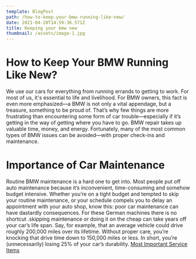 ```yaml
---
template: BlogPost
path: /how-to-keep-your-bmw-running-like-new/
date: 2021-04-20T14:59:36.571Z
title: Keeping your bmw new
thumbnail: /assets/image-1.jpg
---
```

#  How to Keep Your BMW Running Like New?
We use our cars for everything from running errands to getting to work. For most of us, it's essential to life and livelihood.
For BMW owners, this fact is even more emphasized—a BMW is not only a vital appendage, but a treasure, something to be proud of. That’s why few things are more frustrating than encountering some form of car trouble—especially if it’s getting in the way of getting where you have to go. BMW repair takes up valuable time, money, and energy. Fortunately, many of the most common types of BMW issues can be avoided—with proper check-ins and maintenance. 
#  Importance of Car Maintenance
Routine BMW maintenance is a hard one to get into. Most people put off auto maintenance because it’s inconvenient, time-consuming and somehow budget intensive.
Whether you’re on a tight budget and tempted to skip your routine maintenance, or your schedule compels you to delay an appointment with your auto shop, know this: poor car maintenance can have dastardly consequences. For these German machines there is no shortcut .skipping maintenance or doing it on the cheap can take years off your car’s life span. Say, for example, that an average vehicle could drive roughly 200,000 miles over its lifetime. Without proper care, you’re knocking that drive time down to 150,000 miles or less. In short, you’re (unnecessarily) losing 25% of your car’s durability.
[Most Important Service Items](/Bmw-essential-service)

